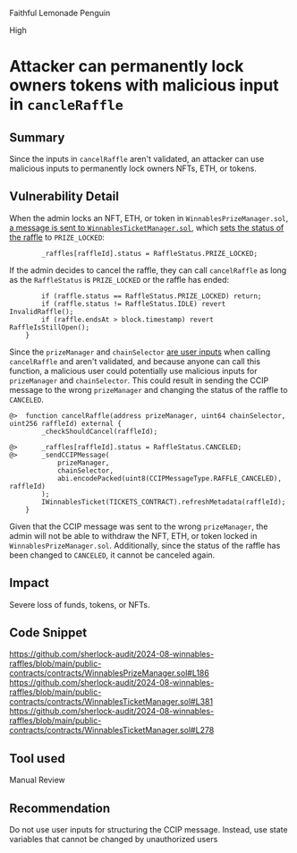 Faithful Lemonade Penguin

High

# Attacker can permanently lock owners tokens with malicious input in `cancleRaffle`

## Summary
Since the inputs in `cancelRaffle` aren't validated, an attacker can use malicious inputs to permanently lock owners NFTs, ETH, or tokens.

## Vulnerability Detail
When the admin locks an NFT, ETH, or token in `WinnablesPrizeManager.sol`, [a message is sent to `WinnablesTicketManager.sol`](https://github.com/sherlock-audit/2024-08-winnables-raffles/blob/main/public-contracts/contracts/WinnablesPrizeManager.sol#L186), which [sets the status of the raffle](https://github.com/sherlock-audit/2024-08-winnables-raffles/blob/main/public-contracts/contracts/WinnablesTicketManager.sol#L381) to `PRIZE_LOCKED`:
```solidity
        _raffles[raffleId].status = RaffleStatus.PRIZE_LOCKED;
```
If the admin decides to cancel the raffle, they can call `cancelRaffle` as long as the `RaffleStatus` is `PRIZE_LOCKED` or the raffle has ended:
```solidity
        if (raffle.status == RaffleStatus.PRIZE_LOCKED) return;
        if (raffle.status != RaffleStatus.IDLE) revert InvalidRaffle();
        if (raffle.endsAt > block.timestamp) revert RaffleIsStillOpen();
    }
```

Since the `prizeManager` and `chainSelector` [are user inputs](https://github.com/sherlock-audit/2024-08-winnables-raffles/blob/main/public-contracts/contracts/WinnablesTicketManager.sol#L278) when calling `cancelRaffle` and aren't validated, and because anyone can call this function, a malicious user could potentially use malicious inputs for `prizeManager` and `chainSelector`. This could result in sending the CCIP message to the wrong `prizeManager` and changing the status of the raffle to `CANCELED`.
```solidity
@>  function cancelRaffle(address prizeManager, uint64 chainSelector, uint256 raffleId) external {
        _checkShouldCancel(raffleId);

@>      _raffles[raffleId].status = RaffleStatus.CANCELED;
@>      _sendCCIPMessage(
            prizeManager,
            chainSelector,
            abi.encodePacked(uint8(CCIPMessageType.RAFFLE_CANCELED), raffleId)
        );
        IWinnablesTicket(TICKETS_CONTRACT).refreshMetadata(raffleId);
    }

```

Given that the CCIP message was sent to the wrong `prizeManager`, the admin will not be able to withdraw the NFT, ETH, or token locked in `WinnablesPrizeManager.sol`. Additionally, since the status of the raffle has been changed to `CANCELED`, it cannot be canceled again.

## Impact
Severe loss of funds, tokens, or NFTs.

## Code Snippet
https://github.com/sherlock-audit/2024-08-winnables-raffles/blob/main/public-contracts/contracts/WinnablesPrizeManager.sol#L186
https://github.com/sherlock-audit/2024-08-winnables-raffles/blob/main/public-contracts/contracts/WinnablesTicketManager.sol#L381
https://github.com/sherlock-audit/2024-08-winnables-raffles/blob/main/public-contracts/contracts/WinnablesTicketManager.sol#L278

## Tool used

Manual Review

## Recommendation
Do not use user inputs for structuring the CCIP message. Instead, use state variables that cannot be changed by unauthorized users
